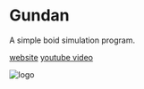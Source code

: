 # Gundan

A simple boid simulation program.

[website](https://boids.frectonz.et/)
[youtube video](https://www.youtube.com/watch?v=dK0bCSv5kdU)

![logo](./boid.png)
